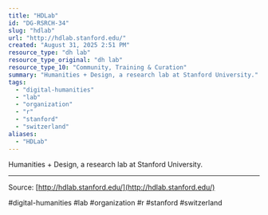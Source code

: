 ```yaml
---
title: "HDLab"
id: "DG-RSRCH-34"
slug: "hdlab"
url: "http://hdlab.stanford.edu/"
created: "August 31, 2025 2:51 PM"
resource_type: "dh lab"
resource_type_original: "dh lab"
resource_type_10: "Community, Training & Curation"
summary: "Humanities + Design, a research lab at Stanford University."
tags:
  - "digital-humanities"
  - "lab"
  - "organization"
  - "r"
  - "stanford"
  - "switzerland"
aliases:
  - "HDLab"
---
```


Humanities + Design, a research lab at Stanford University.

---

Source: [http://hdlab.stanford.edu/](http://hdlab.stanford.edu/)

#digital-humanities #lab #organization #r #stanford #switzerland
